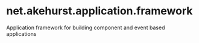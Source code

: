 # net.akehurst.application.framework
Application framework for building component and event based applications
